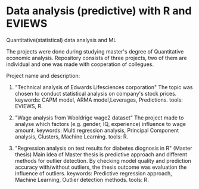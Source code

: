 # Data analysis (predictive) with R and EVIEWS
Quantitative(statistical) data analysis and ML

The projects were done during studying master's degree of Quantitative economic analysis.
Repository consists of three projects, two of them are individual and one was made with cooperation of collegues.

Project name and description:

1. "Technical analysis of Edwards Lifesciences corporation" 
The topic was chosen to conduct statistical analysis on company's stock prices.
keywords: CAPM model, ARMA model,Leverages, Predictions. 
tools: EVIEWS, R.

2. "Wage analysis from Wooldrige wage2 dataset"
The project made to analyse which factors (e.g. gender, IQ, experience) influence to wage amount. 
keywords: Multi regression analysis, Principal Component analysis, Clusters, Machine Learning.
tools: R.

3. "Regression analysis on test results for diabetes diognosis in R" (Master thesis)
Main idea of Master thesis is predictive approach and different methods for outlier detection. By checking model quality and prediction accuracy with/without outliers, the thesis outcome was evaluation the influence of outliers.
keywords: Predictive regression approach, Machine Learning, Outlier detection methods.
tools: R.


